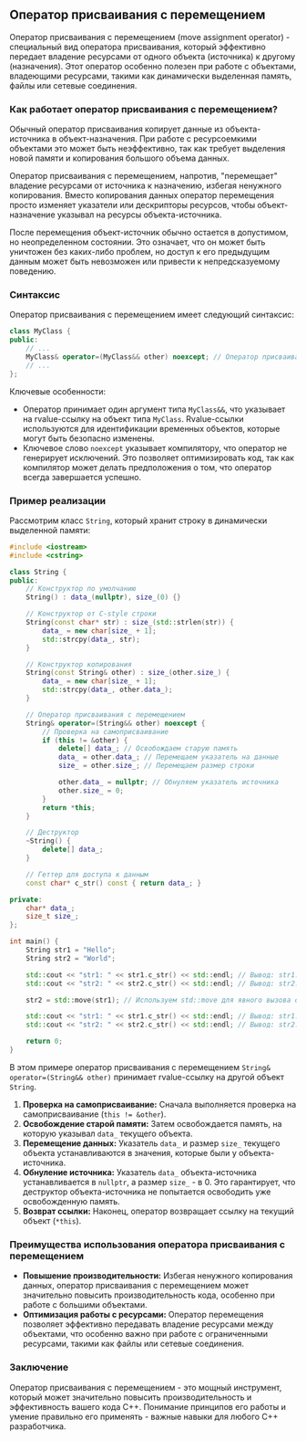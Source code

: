 ## Оператор присваивания с перемещением

Оператор присваивания с перемещением (move assignment operator) - специальный вид оператора присваивания, который эффективно передает владение ресурсами от одного объекта (источника) к другому (назначения). Этот оператор особенно полезен при работе с объектами, владеющими ресурсами, такими как динамически выделенная память, файлы или сетевые соединения.

###  Как работает оператор присваивания с перемещением?

Обычный оператор присваивания копирует данные из объекта-источника в объект-назначения. При работе с ресурсоемкими объектами это может быть неэффективно, так как требует выделения новой памяти и копирования большого объема данных. 

Оператор присваивания с перемещением, напротив, "перемещает" владение ресурсами от источника к назначению, избегая ненужного копирования. Вместо копирования данных оператор перемещения просто изменяет указатели или дескрипторы ресурсов, чтобы объект-назначение указывал на ресурсы объекта-источника. 

После перемещения объект-источник обычно остается в допустимом, но неопределенном состоянии. Это означает, что он может быть уничтожен без каких-либо проблем, но доступ к его предыдущим данным может быть невозможен или привести к непредсказуемому поведению.

### Синтаксис

Оператор присваивания с перемещением имеет следующий синтаксис:

```c++
class MyClass {
public:
    // ...
    MyClass& operator=(MyClass&& other) noexcept; // Оператор присваивания с перемещением
    // ...
};
```

Ключевые особенности:

- Оператор принимает один аргумент типа `MyClass&&`, что указывает на rvalue-ссылку на объект типа `MyClass`. Rvalue-ссылки используются для идентификации временных объектов, которые могут быть безопасно изменены.
- Ключевое слово `noexcept` указывает компилятору, что оператор не генерирует исключений. Это позволяет оптимизировать код, так как компилятор может делать предположения о том, что оператор всегда завершается успешно.

### Пример реализации

Рассмотрим класс `String`, который хранит строку в динамически выделенной памяти:

```c++
#include <iostream>
#include <cstring>

class String {
public:
    // Конструктор по умолчанию
    String() : data_(nullptr), size_(0) {}

    // Конструктор от C-style строки
    String(const char* str) : size_(std::strlen(str)) {
        data_ = new char[size_ + 1];
        std::strcpy(data_, str);
    }

    // Конструктор копирования
    String(const String& other) : size_(other.size_) {
        data_ = new char[size_ + 1];
        std::strcpy(data_, other.data_);
    }

    // Оператор присваивания с перемещением
    String& operator=(String&& other) noexcept {
        // Проверка на самоприсваивание
        if (this != &other) {
            delete[] data_; // Освобождаем старую память
            data_ = other.data_; // Перемещаем указатель на данные
            size_ = other.size_; // Перемещаем размер строки

            other.data_ = nullptr; // Обнуляем указатель источника
            other.size_ = 0;
        }
        return *this;
    }

    // Деструктор
    ~String() {
        delete[] data_;
    }

    // Геттер для доступа к данным
    const char* c_str() const { return data_; }

private:
    char* data_;
    size_t size_;
};

int main() {
    String str1 = "Hello";
    String str2 = "World";

    std::cout << "str1: " << str1.c_str() << std::endl; // Вывод: str1: Hello
    std::cout << "str2: " << str2.c_str() << std::endl; // Вывод: str2: World

    str2 = std::move(str1); // Используем std::move для явного вызова оператора перемещения

    std::cout << "str1: " << str1.c_str() << std::endl; // Вывод: str1: 
    std::cout << "str2: " << str2.c_str() << std::endl; // Вывод: str2: Hello

    return 0;
}
```

В этом примере оператор присваивания с перемещением `String& operator=(String&& other)` принимает rvalue-ссылку на другой объект `String`. 

1. **Проверка на самоприсваивание:**  Сначала выполняется проверка на самоприсваивание (`this != &other`). 
2. **Освобождение старой памяти:**  Затем освобождается память, на которую указывал `data_` текущего объекта.
3. **Перемещение данных:** Указатель `data_` и размер `size_` текущего объекта устанавливаются в значения, которые были у объекта-источника. 
4. **Обнуление источника:** Указатель `data_` объекта-источника устанавливается в `nullptr`, а размер `size_` - в 0. Это гарантирует, что деструктор объекта-источника не попытается освободить уже освобожденную память. 
5. **Возврат ссылки:**  Наконец, оператор возвращает ссылку на текущий объект (`*this`).

### Преимущества использования оператора присваивания с перемещением

- **Повышение производительности:** Избегая ненужного копирования данных, оператор присваивания с перемещением может значительно повысить производительность кода, особенно при работе с большими объектами.
- **Оптимизация работы с ресурсами:** Оператор перемещения позволяет эффективно передавать владение ресурсами между объектами, что особенно важно при работе с ограниченными ресурсами, такими как файлы или сетевые соединения.

###  Заключение

Оператор присваивания с перемещением - это мощный инструмент, который может значительно повысить производительность и эффективность вашего кода C++. Понимание принципов его работы и умение правильно его применять - важные навыки для любого C++ разработчика. 
